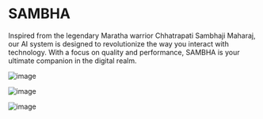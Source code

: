 # SAMBHA
Inspired from the legendary Maratha warrior Chhatrapati Sambhaji Maharaj, our AI system is designed to revolutionize the way you interact with technology. With a focus on quality and performance, SAMBHA is your ultimate companion in the digital realm.

![image](https://github.com/user-attachments/assets/880f34c5-9983-4a33-9f39-e69b7f2109c1)

![image](https://github.com/user-attachments/assets/c74138ec-8772-455c-8c3c-aaeb56f072d1)

![image](https://github.com/user-attachments/assets/3f13716c-2877-4f97-89d4-63055db70395)
